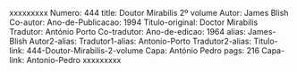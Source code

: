 xxxxxxxxx
Numero: 444
title: Doutor Mirabilis 2º volume
Autor: James Blish
Co-autor: 
Ano-de-Publicacao: 1994
Titulo-original: Doctor Mirabilis
Tradutor: António Porto
Co-tradutor: 
Ano-de-edicao: 1964
alias: James-Blish
Autor2-alias: 
Tradutor1-alias: Antonio-Porto
Tradutor2-alias: 
Titulo-link: 444-Doutor-Mirabilis-2-volume
Capa: António Pedro
pags: 216
Capa-link: Antonio-Pedro
xxxxxxxxx